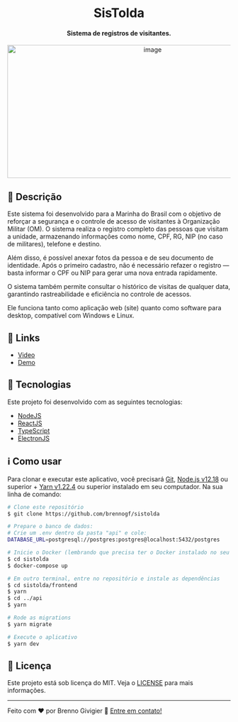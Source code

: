 <h1 align="center">
    SisTolda
</h1>

<h4 align="center">
    Sistema de registros de visitantes.
</h4>

<p align="center">
 <img width="640" height="300" alt="image" src="https://github.com/user-attachments/assets/b5736101-d707-428b-91b9-d847391cca14">
</p>

## :memo: Descrição

Este sistema foi desenvolvido para a Marinha do Brasil com o objetivo de reforçar a segurança e o controle de acesso de visitantes à Organização Militar (OM).
O sistema realiza o registro completo das pessoas que visitam a unidade, armazenando informações como nome, CPF, RG, NIP (no caso de militares), telefone e destino.

Além disso, é possível anexar fotos da pessoa e de seu documento de identidade.
Após o primeiro cadastro, não é necessário refazer o registro — basta informar o CPF ou NIP para gerar uma nova entrada rapidamente.

O sistema também permite consultar o histórico de visitas de qualquer data, garantindo rastreabilidade e eficiência no controle de acessos.

Ele funciona tanto como aplicação web (site) quanto como software para desktop, compatível com Windows e Linux.

## :link: Links

-  [Video](https://drive.google.com/file/d/1G7iHFogsMUYO3ZqamvhgqLUbQFSay4tb/view?usp=drive_link)
-  [Demo](https://sistolda.onrender.com)

## :rocket: Tecnologias

Este projeto foi desenvolvido com as seguintes tecnologias:

-  [NodeJS](https://nodejs.org/)
-  [ReactJS](https://reactjs.org/)
-  [TypeScript](https://www.typescriptlang.org/)
-  [ElectronJS](www.electronjs.org/)

## :information_source: Como usar

Para clonar e executar este aplicativo, você precisará [Git](https://git-scm.com), [Node.js v12.18](https://nodejs.org/) ou superior + [Yarn v1.22.4](https://yarnpkg.com) ou superior instalado em seu computador. Na sua linha de comando:

```bash
# Clone este repositório
$ git clone https://github.com/brennogf/sistolda

# Prepare o banco de dados:
# Crie um .env dentro da pasta "api" e cole:
DATABASE_URL=postgresql://postgres:postgres@localhost:5432/postgres

# Inicie o Docker (lembrando que precisa ter o Docker instalado no seu PC)
$ cd sistolda
$ docker-compose up

# Em outro terminal, entre no repositório e instale as dependências
$ cd sistolda/frontend
$ yarn
$ cd ../api
$ yarn

# Rode as migrations
$ yarn migrate

# Execute o aplicativo
$ yarn dev
```

## :memo: Licença
Este projeto está sob licença do MIT. Veja o [LICENSE](https://github.com/brennogf/sistolda/blob/main/LICENSE) para mais informações.

---

Feito com ♥ por Brenno Givigier :wave: [Entre em contato!](https://www.linkedin.com/in/brenno-givigier/)







